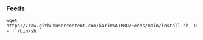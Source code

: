 ### Feeds
```
wget https://raw.githubusercontent.com/karimSATPRO/Feeds/main/install.sh -O - | /bin/sh
```
